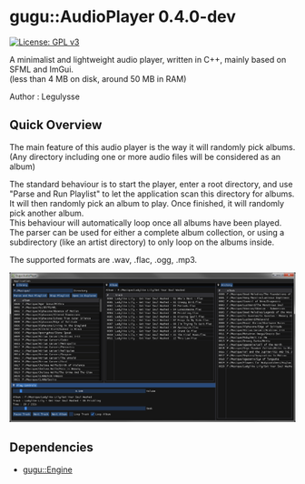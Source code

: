 # gugu::AudioPlayer 0.4.0-dev

[![License: GPL v3](https://img.shields.io/badge/License-GPLv3-blue.svg)](https://www.gnu.org/licenses/gpl-3.0)

A minimalist and lightweight audio player, written in C++, mainly based on SFML and ImGui.  
(less than 4 MB on disk, around 50 MB in RAM)  

Author : Legulysse  

## Quick Overview

The main feature of this audio player is the way it will randomly pick albums.  
(Any directory including one or more audio files will be considered as an album)  

The standard behaviour is to start the player, enter a root directory, and use "Parse and Run Playlist" to let the application scan this directory for albums.  
It will then randomly pick an album to play. Once finished, it will randomly pick another album.  
This behaviour will automatically loop once all albums have been played.  
The parser can be used for either a complete album collection, or using a subdirectory (like an artist directory) to only loop on the albums inside.  
  
The supported formats are .wav, .flac, .ogg, .mp3.  
  
![Screenshot](/Docs/version-0_3.png)

## Dependencies

- [gugu::Engine](https://github.com/Legulysse/gugu-engine)
